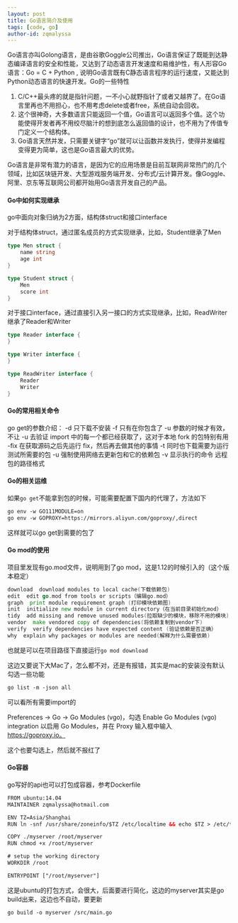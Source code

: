 ```yaml
---
layout: post
title: Go语言简介及使用
tags: [code, go]
author-id: zqmalyssa
---
```


Go语言亦叫Golong语言，是由谷歌Goggle公司推出，Go语言保证了既能到达静态编译语言的安全和性能，又达到了动态语言开发速度和易维护性，有人形容Go语言：Go = C + Python , 说明Go语言既有C静态语言程序的运行速度，又能达到Python动态语言的快速开发。Go的一些特性

1. C/C++最头疼的就是指针问题，一不小心就野指针了或者又越界了。在Go语言里再也不用担心，也不用考虑delete或者free，系统自动会回收。
2. 这个很神奇，大多数语言只能返回一个值，Go语言可以返回多个值。这个功能使得开发者再不用绞尽脑汁的想到底怎么返回值的设计，也不用为了传值专门定义一个结构体。
3. Go语言天然并发，只需要关键字“go”就可以让函数并发执行，使得并发编程变得更为简单，这也是Go语言最大的优势。

Go语言是非常有潜力的语言，是因为它的应用场景是目前互联网非常热门的几个领域，比如区块链开发、大型游戏服务端开发、分布式/云计算开发。像Goggle、阿里、京东等互联网公司都开始用Go语言开发自己的产品。

#### Go中如何实现继承

go中面向对象归纳为2方面，结构体struct和接口interface

对于结构体struct，通过匿名成员的方式实现继承，比如，Student继承了Men

```go
type Men struct {
    name string
    age int
}

type Student struct {
    Men
    score int
}
```

对于接口interface，通过直接引入另一接口的方式实现继承，比如，ReadWriter继承了Reader和Writer

```go
type Reader interface {
}

type Writer interface {
}

type ReadWriter interface {
	Reader
	Writer
}
```


#### Go的常用相关命令

go get的参数介绍：
-d 只下载不安装
-f 只有在你包含了 -u 参数的时候才有效，不让 -u 去验证 import 中的每一个都已经获取了，这对于本地 fork 的包特别有用
-fix 在获取源码之后先运行 fix，然后再去做其他的事情
-t 同时也下载需要为运行测试所需要的包
-u 强制使用网络去更新包和它的依赖包
-v 显示执行的命令
远程包的路径格式

#### Go的相关运维

如果`go get`不能拿到包的时候，可能需要配置下国内的代理了，方法如下

```html
go env -w GO111MODULE=on
go env -w GOPROXY=https://mirrors.aliyun.com/goproxy/,direct
```

这样就可以go get到需要的包了


#### Go mod的使用

项目里发现有go.mod文件，说明用到了go mod，这是1.12的时候引入的（这个版本稳定）

```go
download  download modules to local cache(下载依赖包)
edit  edit go.mod from tools or scripts（编辑go.mod）
graph  print module requirement graph (打印模块依赖图)
init  initialize new module in current directory（在当前目录初始化mod）
tidy  add missing and remove unused modules(拉取缺少的模块，移除不用的模块)
vendor  make vendored copy of dependencies(将依赖复制到vendor下)
verify  verify dependencies have expected content (验证依赖是否正确）
why  explain why packages or modules are needed(解释为什么需要依赖)
```

也就是可以在项目路径下直接运行`go mod download`

这边又要说下大Mac了，怎么都不对，还是有报错，其实是mac的安装没有默认勾选一些功能

```html
go list -m -json all
```

可以看所有需要import的

Preferences -> Go -> Go Modules (vgo)，勾选 Enable Go Modules (vgo) integration 以启用 Go Modules，并在 Proxy 输入框中输入 https://goproxy.io。

这个也要勾选上，然后就不报红了

#### Go容器

go写好的api也可以打包成容器，参考Dockerfile

```html
FROM ubuntu:14.04
MAINTAINER zqmalyssa@hotmail.com

ENV TZ=Asia/Shanghai
RUN ln -snf /usr/share/zoneinfo/$TZ /etc/localtime && echo $TZ > /etc/timezone

COPY ./myserver /root/myserver
RUN chmod +x /root/myserver

# setup the working directory
WORKDIR /root

ENTRYPOINT ["/root/myserver"]
```
这是ubuntu的打包方式，会很大，后面要进行简化，这边的myserver其实是go build出来，这边也不自动，要更新

```html
go build -o myserver /src/main.go
```
